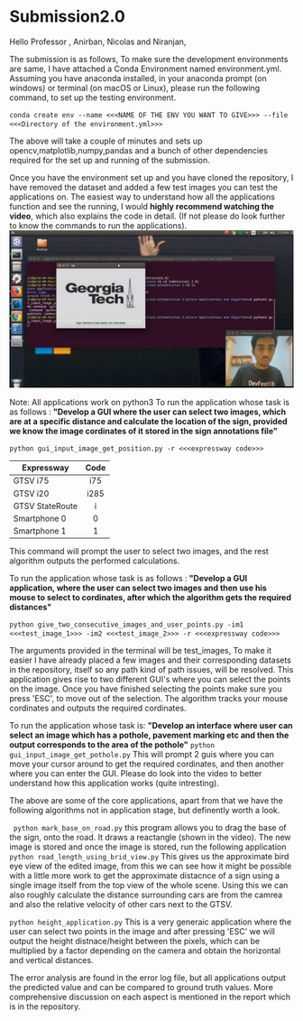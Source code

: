 # Submission2.0

Hello Professor , Anirban, Nicolas and Niranjan,

The submission is as follows, To make sure the development environments are same, I have attached a Conda Environment named environment.yml. Assuming you have anaconda installed, in your anaconda prompt (on windows) or terminal (on macOS or Linux), please run the following command, to set up the testing environment.
```
conda create env --name <<<NAME OF THE ENV YOU WANT TO GIVE>>> --file <<<Directory of the environment.yml>>>
```
The above will take a couple of minutes and sets up opencv,matplotlib,numpy,pandas and a bunch of other dependencies required for the set up and running of the submission.

Once you have the environment set up and you have cloned the repository, I have removed the dataset and added a few test images you can test the applications on. The easiest way to understand how all the applications function and see the running, I would <b>highly recommend watching the video</b>, which also explains the code in detail. (If not please do look further to know the commands to run the applications).
[![IMAGE ALT TEXT](https://github.com/siddu1998/Submission2.0/blob/master/Submission%202.0/Core%20Applications%20and%20Algorithms/Screenshot%20from%202019-03-25%2003-24-52.png)](http://www.youtube.com/watch?v=JL9k1E3dxbc&t=14s "A Dive into the submission")


Note: All applications work on python3
To run the application whose task is as follows :<b> "Develop a GUI where the user can select two images, which are at a specific distance and calculate the location of the sign, provided we know the image cordinates of it stored in the sign annotations file"</b>

```
python gui_input_image_get_position.py -r <<<expressway code>>>
```
| Expressway    | Code          |
| ------------- |:-------------:|
| GTSV i75      | i75           |
| GTSV i20      | i285          |
| GTSV StateRoute| i             |
| Smartphone 0 | 0|
|Smartphone 1 | 1| 

This command will prompt the user to select two images, and the rest algorithm outputs the performed calculations.

To run the application whose task is as follows :<b> "Develop a GUI application, where the user can select two images and then use his mouse to select to cordinates, after which the algorithm gets the required distances"</b>
```
python give_two_consecutive_images_and_user_points.py -im1  <<<test_image_1>>> -im2 <<<test_image_2>>> -r <<<expressway code>>>
```
The arguments provided in the terminal will be test_images, To make it easier I have already placed a few images and their corresponding datasets in the repository, itself so any path kind of path issues, will be resolved. This application gives rise to two different GUI's where you can select the points on the image. Once you have finished selecting the points make sure you press 'ESC', to move out of the selection. The algorithm tracks your mouse cordinates and outputs the required cordinates.


To run the application whose task is: <b>"Develop an interface where user can select an image which has a pothole, pavement marking etc and then the output corresponds to the area of the pothole"</b>
``` python gui_input_image_get_pothole.py ``` 
This will prompt 2 guis where you can move your cursor around to get the required cordinates, and then another where you can enter the GUI. Please do look into the video to better understand how this application works (quite intresting).

The above are some of the core applications, apart from that we have the following algorithms not in application stage, but definently worth a look.

``` python mark_base_on_road.py``` 
this program allows you to drag the base of the sign, onto the road. It draws a reactangle (shown in the video). The new image is stored and once the image is stored, run the following application
``` python road_length_using_brid_view.py``` 
This gives us the approximate bird eye view of the edited image, from this we can see how it might be possible with a little more work to get the approximate distacnce of a sign using a single image itself from the top view of the whole scene. Using this we can also roughly calculate the distance surrounding cars are from the camrea and also the relative velocity of other cars next to the GTSV.

``` python height_application.py ```
This is a very generaic application where the user can select two points in the image and after pressing 'ESC' we will output the height distnace/height between the pixels, which can be multiplied by a factor depending on the camera and obtain the horizontal and vertical distances. 


The error analysis are found in the error log file, but all applications output the predicted value and can be compared to ground truth values. More comprehensive discussion on each aspect is mentioned in the report which is in the repository. 
